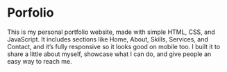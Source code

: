 # Porfolio
This is my personal portfolio website, made with simple HTML, CSS, and JavaScript. It includes sections like Home, About, Skills, Services, and Contact, and it’s fully responsive so it looks good on mobile too. I built it to share a little about myself, showcase what I can do, and give people an easy way to reach me.
